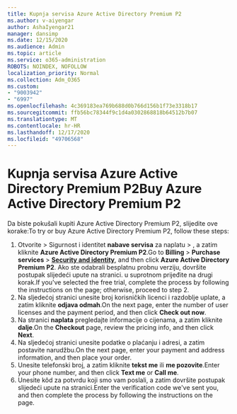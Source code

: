 ```yaml
---
title: Kupnja servisa Azure Active Directory Premium P2
ms.author: v-aiyengar
author: AshaIyengar21
manager: dansimp
ms.date: 12/15/2020
ms.audience: Admin
ms.topic: article
ms.service: o365-administration
ROBOTS: NOINDEX, NOFOLLOW
localization_priority: Normal
ms.collection: Adm_O365
ms.custom:
- "9003942"
- "6997"
ms.openlocfilehash: 4c369183ea769b688d0b766d156b1f73e3318b17
ms.sourcegitcommit: ffb56bc78344f9c1d4a0302868818b64512b7b07
ms.translationtype: MT
ms.contentlocale: hr-HR
ms.lasthandoff: 12/17/2020
ms.locfileid: "49706568"
---
```

# <a name="buy-azure-active-directory-premium-p2"></a><span data-ttu-id="28588-102">Kupnja servisa Azure Active Directory Premium P2</span><span class="sxs-lookup"><span data-stu-id="28588-102">Buy Azure Active Directory Premium P2</span></span>

<span data-ttu-id="28588-103">Da biste pokušali kupiti Azure Active Directory Premium P2, slijedite ove korake:</span><span class="sxs-lookup"><span data-stu-id="28588-103">To try or buy Azure Active Directory Premium P2, follow these steps:</span></span>

1. <span data-ttu-id="28588-104">Otvorite   >  Sigurnost i identitet **nabave servisa** za naplatu  >  [](https://go.microsoft.com/fwlink/?linkid=2131946), a zatim kliknite **Azure Active Directory Premium P2**.</span><span class="sxs-lookup"><span data-stu-id="28588-104">Go to **Billing** > **Purchase services** > [**Security and identity**](https://go.microsoft.com/fwlink/?linkid=2131946), and then click **Azure Active Directory Premium P2**.</span></span>
<span data-ttu-id="28588-105">Ako ste odabrali besplatnu probnu verziju, dovršite postupak slijedeći upute na stranici. u suprotnom prijeđite na drugi korak.</span><span class="sxs-lookup"><span data-stu-id="28588-105">If you've selected the free trial, complete the process by following the instructions on the page; otherwise, proceed to step 2.</span></span>
1. <span data-ttu-id="28588-106">Na sljedećoj stranici unesite broj korisničkih licenci i razdoblje uplate, a zatim kliknite **odjava odmah**.</span><span class="sxs-lookup"><span data-stu-id="28588-106">On the next page, enter the number of user licenses and the payment period, and then click **Check out now**.</span></span>
1. <span data-ttu-id="28588-107">Na stranici **naplata** pregledajte informacije o cijenama, a zatim kliknite **dalje**.</span><span class="sxs-lookup"><span data-stu-id="28588-107">On the **Checkout** page, review the pricing info, and then click **Next**.</span></span>
1. <span data-ttu-id="28588-108">Na sljedećoj stranici unesite podatke o plaćanju i adresi, a zatim postavite narudžbu.</span><span class="sxs-lookup"><span data-stu-id="28588-108">On the next page, enter your payment and address information, and then place your order.</span></span>
1. <span data-ttu-id="28588-109">Unesite telefonski broj, a zatim kliknite **tekst me** ili **me pozovite**.</span><span class="sxs-lookup"><span data-stu-id="28588-109">Enter your phone number, and then click **Text me** or **Call me**.</span></span>
1. <span data-ttu-id="28588-110">Unesite kôd za potvrdu koji smo vam poslali, a zatim dovršite postupak slijedeći upute na stranici.</span><span class="sxs-lookup"><span data-stu-id="28588-110">Enter the verification code we've sent you, and then complete the process by following the instructions on the page.</span></span>
